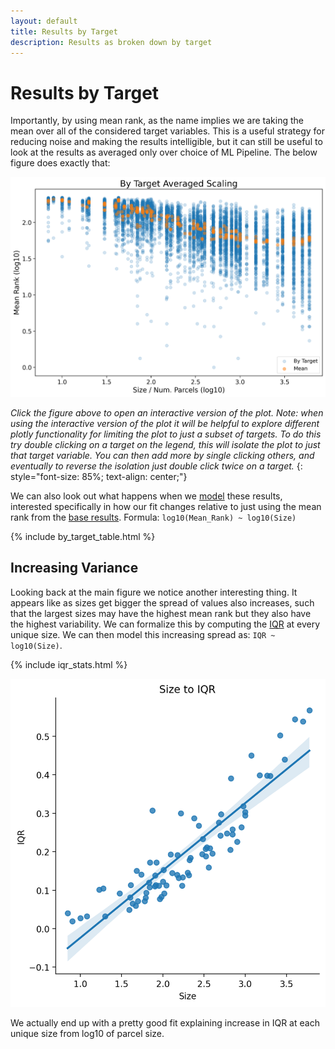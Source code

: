 ```yaml
---
layout: default
title: Results by Target
description: Results as broken down by target
---
```


# Results by Target

Importantly, by using mean rank, as the name implies we are taking the mean over all of the considered target variables.
This is a useful strategy for reducing noise and making the results intelligible, but it can still be useful to look at
the results as averaged only over choice of ML Pipeline. The below figure does exactly that:

[![Results](https://raw.githubusercontent.com/sahahn/parc_scaling/master/analyze/Figures/Figure4.png)](./interactive3.html)

*Click the figure above to open an interactive version of the plot. Note: when using the interactive version of the plot it will be helpful to explore different plotly functionality for limiting the plot to just a subset of targets. To do this try double clicking on a target on the legend, this will isolate the plot to just that target variable. You can then add more by single clicking others, and eventually to reverse the isolation just double click twice on a target.*
{: style="font-size: 85%; text-align: center;"}

We can also look out what happens when we [model](./intro_to_results#modelling-results) these results, interested specifically
in how our fit changes relative to just using the mean rank from the [base results](./base_results.md). Formula: `log10(Mean_Rank) ~ log10(Size)`

{% include by_target_table.html %}

## Increasing Variance

Looking back at the main figure we notice another interesting thing. It appears like as sizes get bigger the spread of values also increases, such that the largest sizes may have the highest mean rank but they also have the highest variability. We can formalize this by computing the [IQR](https://en.wikipedia.org/wiki/Interquartile_range) at every unique size. We can then model this increasing spread as: `IQR ~ log10(Size)`.

{% include iqr_stats.html %}

![IQR](https://raw.githubusercontent.com/sahahn/parc_scaling/master/analyze/Figures/iqr.png)

We actually end up with a pretty good fit explaining increase in IQR at each unique size from log10 of parcel size.